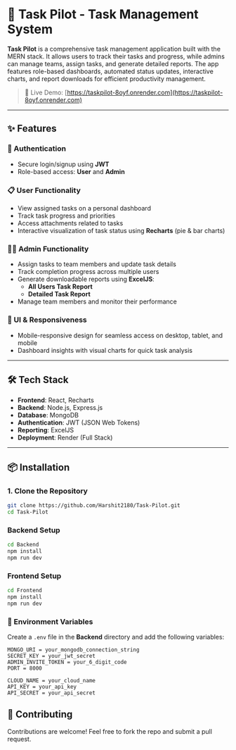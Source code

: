 # 📝 Task Pilot - Task Management System

**Task Pilot** is a comprehensive task management application built with the MERN stack. It allows users to track their tasks and progress, while admins can manage teams, assign tasks, and generate detailed reports. The app features role-based dashboards, automated status updates, interactive charts, and report downloads for efficient productivity management.

> 🚀 Live Demo: [https://taskpilot-8oyf.onrender.com](https://taskpilot-8oyf.onrender.com)

---

## ✨ Features

### 👤 Authentication

* Secure login/signup using **JWT**
* Role-based access: **User** and **Admin**

### 📋 User Functionality

* View assigned tasks on a personal dashboard
* Track task progress and priorities
* Access attachments related to tasks
* Interactive visualization of task status using **Recharts** (pie & bar charts)

### 🧑‍💼 Admin Functionality

* Assign tasks to team members and update task details
* Track completion progress across multiple users
* Generate downloadable reports using **ExcelJS**:
  * **All Users Task Report**
  * **Detailed Task Report**
* Manage team members and monitor their performance

### 📱 UI & Responsiveness

* Mobile-responsive design for seamless access on desktop, tablet, and mobile
* Dashboard insights with visual charts for quick task analysis

---

## 🛠 Tech Stack

* **Frontend**: React, Recharts
* **Backend**: Node.js, Express.js
* **Database**: MongoDB
* **Authentication**: JWT (JSON Web Tokens)
* **Reporting**: ExcelJS
* **Deployment**: Render (Full Stack)

---

## 📦 Installation

### 1. Clone the Repository

```bash
git clone https://github.com/Harshit2180/Task-Pilot.git
cd Task-Pilot
```

### Backend Setup

```bash
cd Backend
npm install
npm run dev
```

### Frontend Setup

```bash
cd Frontend
npm install
npm run dev
```

### 🔐 Environment Variables

Create a `.env` file in the **Backend** directory and add the following variables:

```env
MONGO_URI = your_mongodb_connection_string
SECRET_KEY = your_jwt_secret
ADMIN_INVITE_TOKEN = your_6_digit_code
PORT = 8000

CLOUD_NAME = your_cloud_name
API_KEY = your_api_key
API_SECRET = your_api_secret
```


## 🤝 Contributing

Contributions are welcome! Feel free to fork the repo and submit a pull request.

